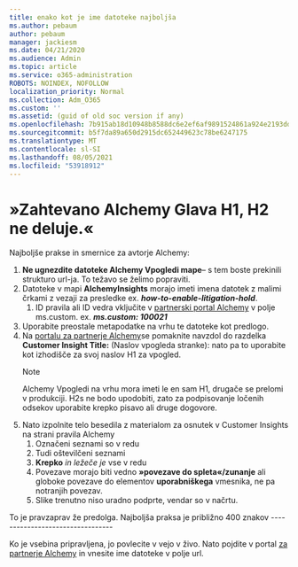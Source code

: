 ```yaml
---
title: enako kot je ime datoteke najboljša
ms.author: pebaum
author: pebaum
manager: jackiesm
ms.date: 04/21/2020
ms.audience: Admin
ms.topic: article
ms.service: o365-administration
ROBOTS: NOINDEX, NOFOLLOW
localization_priority: Normal
ms.collection: Adm_O365
ms.custom: ''
ms.assetid: (guid of old soc version if any)
ms.openlocfilehash: 7b915ab18d10948b8588dc6e2ef6af9891524861a924e2193dd73c2c77ffe6da
ms.sourcegitcommit: b5f7da89a650d2915dc652449623c78be6247175
ms.translationtype: MT
ms.contentlocale: sl-SI
ms.lasthandoff: 08/05/2021
ms.locfileid: "53918912"
---
```

# <a name="required-alchemy-header-h1-h2s-dont-work"></a>»Zahtevano Alchemy Glava H1, H2 ne deluje.«
Najboljše prakse in smernice za avtorje Alchemy:

1. **Ne ugnezdite datoteke Alchemy Vpogledi mape**– s tem boste prekinili strukturo url-ja. To težavo se želimo popraviti.
1. Datoteke v mapi **AlchemyInsights** morajo imeti imena datotek z malimi črkami z vezaji za presledke ex. **_how-to-enable-litigation-hold_**.
    1. ID pravila ali ID vedra vključite v [partnerski portal Alchemy](https://alchemyportal.azurewebsites.net) v polje ms.custom. ex. ***ms.custom: 100021***
1. Uporabite preostale metapodatke na vrhu te datoteke kot predlogo.
1. Na [portalu za partnerje Alchemy](https://alchemyportal.azurewebsites.net)se pomaknite navzdol do razdelka **Customer Insight Title:** (Naslov vpogleda stranke): nato pa to uporabite kot izhodišče za svoj naslov H1 za vpogled. 
    > [!NOTE]
    > Alchemy Vpogledi na vrhu mora imeti le en sam H1, drugače se prelomi v produkciji. H2s ne bodo upodobiti, zato za podpisovanje ločenih odsekov uporabite krepko pisavo ali druge dogovore. 
1. Nato izpolnite telo besedila z materialom za osnutek v Customer Insights na strani pravila Alchemy
    1. Označeni seznami so v redu
    1. Tudi oštevilčeni seznami
    1. **Krepko** *in ležeče je* vse v redu
    1. Povezave morajo biti vedno **»povezave do spleta«/zunanje** ali globoke povezave do elementov **uporabniškega** vmesnika, ne pa notranjih povezav.
    1. Slike trenutno niso uradno podprte, vendar so v načrtu.

To je pravzaprav že predolga. Najboljša praksa je približno 400 znakov ---------------------------------

Ko je vsebina pripravljena, jo povlecite v vejo v živo. Nato pojdite v portal [za partnerje Alchemy](https://alchemyportal.azurewebsites.net) in vnesite ime datoteke v polje url. 